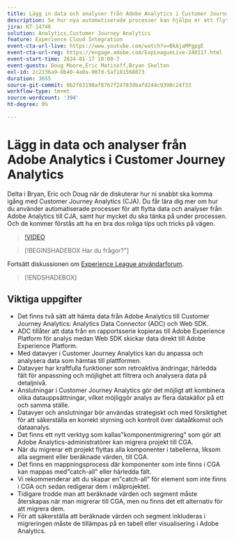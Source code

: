 ```yaml
---
title: Lägg in data och analyser från Adobe Analytics i Customer Journey Analytics
description: Se hur nya automatiserade processer kan hjälpa er att flytta analyser och data från Adobe Analytics till Adobe Customer Journey Analytics.
jira: KT-14746
solution: Analytics,Customer Journey Analytics
feature: Experience Cloud Integration
event-cta-url-live: https://www.youtube.com/watch?v=BkAjaMPgpgE
event-cta-url-reg: https://engage.adobe.com/ExpLeagueLive-240117.html
event-start-time: 2024-01-17 10:00-7
event-guests: Doug Moore,Eric Matisoff,Bryan Skelton
exl-id: 2c2136a9-0b40-4a0a-907d-5af181568073
duration: 3655
source-git-commit: 0b2f63198af8767f24783dbafd244c9398c24f33
workflow-type: tm+mt
source-wordcount: '394'
ht-degree: 0%

---
```


# Lägg in data och analyser från Adobe Analytics i Customer Journey Analytics

Delta i Bryan, Eric och Doug när de diskuterar hur ni snabbt ska komma igång med Customer Journey Analytics (CJA). Du får lära dig mer om hur du använder automatiserade processer för att flytta data och analyser från Adobe Analytics till CJA, samt hur mycket du ska tänka på under processen. Och de kommer förstås att ha en bra dos roliga tips och tricks på vägen.

>[!VIDEO](https://video.tv.adobe.com/v/3426778/?quality=12&learn=on)

>[!BEGINSHADEBOX Har du frågor?&quot;]

Fortsätt diskussionen om [Experience League användarforum](https://experienceleaguecommunities.adobe.com/t5/adobe-analytics-discussions/experience-league-live-post-session-discussion-bringing-your/m-p/646093#M3582).

>[!ENDSHADEBOX]

## Viktiga uppgifter

* Det finns två sätt att hämta data från Adobe Analytics till Customer Journey Analytics: Analytics Data Connector (ADC) och Web SDK.
* ADC tillåter att data från en rapportsserie kopieras till Adobe Experience Platform för analys medan Web SDK skickar data direkt till Adobe Experience Platform.
* Med datavyer i Customer Journey Analytics kan du anpassa och analysera data som hämtas till plattformen.
* Datavyer har kraftfulla funktioner som retroaktiva ändringar, härledda fält för anpassning och möjlighet att filtrera och analysera data på detaljnivå.
* Anslutningar i Customer Journey Analytics gör det möjligt att kombinera olika datauppsättningar, vilket möjliggör analys av flera datakällor på ett och samma ställe.
* Datavyer och anslutningar bör användas strategiskt och med försiktighet för att säkerställa en korrekt styrning och kontroll över dataåtkomst och dataanalys.
* Det finns ett nytt verktyg som kallas&quot;komponentmigrering&quot; som gör att Adobe Analytics-administratörer kan migrera projekt till CGA.
* När du migrerar ett projekt flyttas alla komponenter i tabellerna, liksom alla segment eller beräknade värden, till CGA.
* Det finns en mappningsprocess där komponenter som inte finns i CGA kan mappas med&quot;catch-all&quot; eller härledda fält.
* Vi rekommenderar att du skapar en&quot;catch-all&quot; för element som inte finns i CGA och sedan redigerar dem i målprojektet.
* Tidigare trodde man att beräknade värden och segment måste återskapas när man migrerar till CGA, men nu finns det ett alternativ för att migrera dem.
* För att säkerställa att beräknade värden och segment inkluderas i migreringen måste de tillämpas på en tabell eller visualisering i Adobe Analytics.

